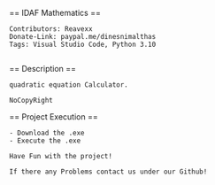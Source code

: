  == IDAF Mathematics == 
 ```
 Contributors: Reavexx
 Donate-Link: paypal.me/dinesnimalthas
 Tags: Visual Studio Code, Python 3.10
       
 ```
 == Description ==
 ``` 
 quadratic equation Calculator.

 NoCopyRight
 ```
 == Project Execution ==
 ``` 
 - Download the .exe
 - Execute the .exe

 Have Fun with the project!

If there any Problems contact us under our Github!
 ```